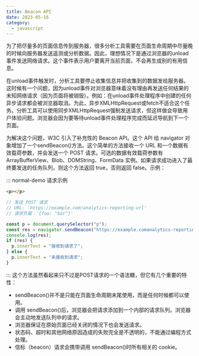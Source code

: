 ```yaml
---
title: Beacon API
date: 2023-05-16
category:
  - javascript
---
```


为了把尽量多的页面信息传到服务器，很多分析工具需要在页面生命周期中尽量晚的时候向服务器发送遥测或分析数据。因此，理想情况下是通过浏览器的unload事件发送网络请求。这个事件表示用户要离开当前页面，不会再生成别的有用信息。  
<!-- more -->
在unload事件触发时，分析工具要停止收集信息并把收集到的数据发给服务器。这时候有一个问题，因为unload事件对浏览器意味着没有理由再发送任何结果的未知网络请求（因为页面将被销毁）。例如：在unload事件处理程序中创建的任何异步请求都会被浏览器取消。为此，异步XMLHttpRequest或fetch不适合这个任务。分析工具可以使用同步XMLHttpRequest强制发送请求，但这样做会导致用户体验问题。浏览器会因为要等待unload事件处理程序完成而延迟导航到下一个页面。

为解决这个问题，W3C 引入了补充性的 Beacon API。这个 API 给 navigator 对象增加了一个sendBeacon()方法。这个简单的方法接收一个 URL 和一个数据有效载荷参数，并会发送一个 POST 请求。可选的数据有效载荷参数有 ArrayBufferView、Blob、DOMString、FormData 实例。如果请求成功进入了最终要发送的任务队列，则这个方法返回 true，否则返回 false。示例：

::: normal-demo 请求示例
```html
<p></p>
```

```js
// 发送 POST 请求
// URL: 'https://example.com/analytics-reporting-url'
// 请求负载：'{foo: "bar"}'

const p = document.querySelector("p");
const res = navigator.sendBeacon("https://example.comanalytics-reporting-url", '{foo: "bar"}');
console.log(res);
if (res) {
  p.innerText = "接收到请求了";
} else {
  p.innerText = "未接收到请求";
}
```
:::
这个方法虽然看起来只不过是POST请求的一个语法糖，但它有几个重要的特性：
- sendBeacon()并不是只能在页面生命周期末尾使用，而是任何时候都可以使用。
- 调用 sendBeacon()后，浏览器会把请求添加到一个内部的请求队列。浏览器会主动地发送队列中的请求。
- 浏览器保证在原始页面已经关闭的情况下也会发送请求。
- 状态码、超时和其他网络原因造成的失败完全是不透明的，不能通过编程方式处理。
- 信标（beacon）请求会携带调用 sendBeacon()时所有相关的 cookie。